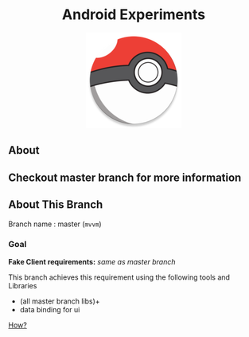 

<div align=center>
    <h1>Android Experiments</h1>
    <img src = "app/src/main/res/mipmap-xxxhdpi/ic_launcher_round.png">
</div>

## About
Checkout master branch for more information
--- 

 

## About This Branch 
Branch name : master (`mvvm`)

### Goal

**Fake Client requirements:**
*same as master branch*

This branch achieves this requirement using the following tools and Libraries

- (all master branch libs)+
- data binding for ui

[How?](app/src/main/java/in/curioustools/architectures/LEARNINGS.md)





 

